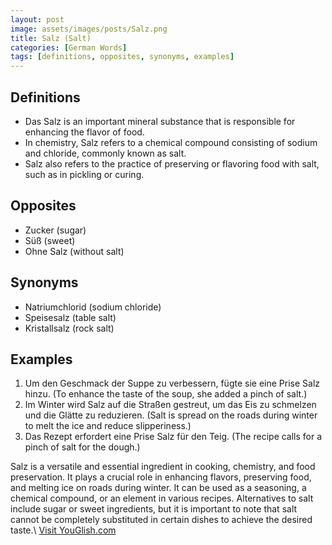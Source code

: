 ```yaml
---
layout: post
image: assets/images/posts/Salz.png
title: Salz (Salt)
categories: [German Words]
tags: [definitions, opposites, synonyms, examples]
---
```


## Definitions

- Das Salz is an important mineral substance that is responsible for enhancing the flavor of food.
- In chemistry, Salz refers to a chemical compound consisting of sodium and chloride, commonly known as salt.
- Salz also refers to the practice of preserving or flavoring food with salt, such as in pickling or curing.

## Opposites

- Zucker (sugar)
- Süß (sweet)
- Ohne Salz (without salt)

## Synonyms

- Natriumchlorid (sodium chloride)
- Speisesalz (table salt)
- Kristallsalz (rock salt)

## Examples

1. Um den Geschmack der Suppe zu verbessern, fügte sie eine Prise Salz hinzu. (To enhance the taste of the soup, she added a pinch of salt.)
2. Im Winter wird Salz auf die Straßen gestreut, um das Eis zu schmelzen und die Glätte zu reduzieren. (Salt is spread on the roads during winter to melt the ice and reduce slipperiness.)
3. Das Rezept erfordert eine Prise Salz für den Teig. (The recipe calls for a pinch of salt for the dough.)

Salz is a versatile and essential ingredient in cooking, chemistry, and food preservation. It plays a crucial role in enhancing flavors, preserving food, and melting ice on roads during winter. It can be used as a seasoning, a chemical compound, or an element in various recipes. Alternatives to salt include sugar or sweet ingredients, but it is important to note that salt cannot be completely substituted in certain dishes to achieve the desired taste.\ <a id="yg-widget-0" class="youglish-widget" data-query="Salz" data-lang="german" data-components="8412" data-auto-start="0" data-bkg-color="theme_light" data-title="How%20to%20pronounce%20Salz%20in%20German"  rel="nofollow" href="https://youglish.com">Visit YouGlish.com</a><script async src="https://youglish.com/public/emb/widget.js" charset="utf-8"></script>